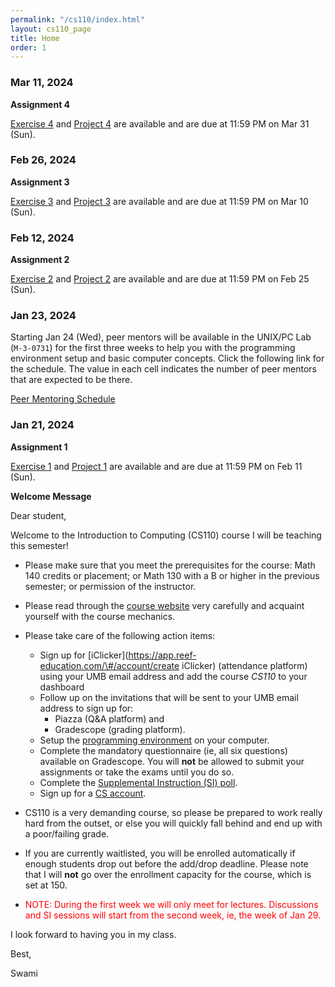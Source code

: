 ```yaml
---
permalink: "/cs110/index.html"
layout: cs110_page
title: Home
order: 1
---
```


### Mar 11, 2024

**Assignment 4**

 [Exercise 4](assignments.html) and [Project 4](assignments.html) are
 available and are due at 11:59 PM on Mar 31 (Sun). 

### Feb 26, 2024

**Assignment 3**

 [Exercise 3](assignments.html) and [Project 3](assignments.html) are
 available and are due at 11:59 PM on Mar 10 (Sun). 

### Feb 12, 2024

**Assignment 2**

 [Exercise 2](assignments.html) and [Project 2](assignments.html) are available and are due at 11:59 PM on Feb 25 (Sun). 

### Jan 23, 2024

Starting Jan 24 (Wed), peer mentors will be available in the UNIX/PC Lab (`M-3-0731`) for the first three weeks to help you with the programming environment setup and basic computer concepts. Click the following link for the schedule. The value in each cell indicates the number of peer mentors that are expected to be there.

[Peer Mentoring Schedule](https://www.cs.umb.edu/~siyer/teaching/cs110/S24_Peer_Mentoring_Schedule.pdf)

### Jan 21, 2024

**Assignment 1**

 [Exercise 1](assignments.html) and [Project 1](assignments.html) are available and are due at 11:59 PM on Feb 11 (Sun). 

**Welcome Message**

Dear student,

Welcome to the Introduction to Computing (CS110) course I will be teaching this semester!

- Please make sure that you meet the prerequisites for the course: Math 140 credits or placement; or Math 130 with a B or higher in the previous semester; or permission of the instructor. 

- Please read through the [course website](/cs110/) very carefully and acquaint yourself with the course mechanics.

- Please take care of the following action items:
  - Sign up for [iClicker](https://app.reef-education.com/\#/account/create iClicker) (attendance platform) using your UMB email address and add the course *CS110* to your dashboard
  - Follow up on the invitations that will be sent to your UMB email address to sign up for:
      - Piazza (Q&A platform) and
      - Gradescope (grading platform).
  - Setup the [programming environment](programming_environment.html) on your computer.
  - Complete the mandatory questionnaire (ie, all six questions) available on Gradescope. You will **not** be allowed to submit your assignments or take the exams until you do so. 
  - Complete the [Supplemental Instruction (SI) poll](https://forms.gle/FLz3APKrG8kLsScj6).
  - Sign up for a [CS account](course_info.html#cs_account).

- CS110 is a very demanding course, so please be prepared to work really hard from the outset, or else you will quickly fall behind and end up with a poor/failing grade.

- If you are currently waitlisted, you will be enrolled automatically if enough students drop out before the add/drop deadline. Please note that I will **not** go over the enrollment capacity for the course, which is set at 150.

- <font color="red">NOTE: During the first week we will only meet for lectures. Discussions and SI sessions will start from the second week, ie, the week of Jan 29.</font>

I look forward to having you in my class.

Best,

Swami

